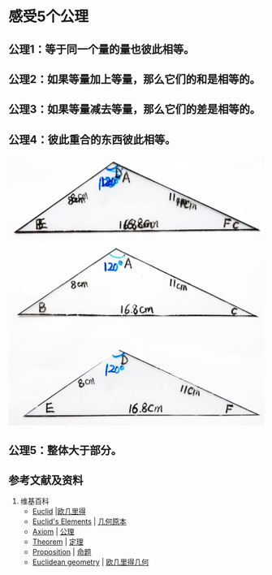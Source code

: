 # 感受5个公理

## 公理1：等于同一个量的量也彼此相等。

## 公理2：如果等量加上等量，那么它们的和是相等的。

## 公理3：如果等量减去等量，那么它们的差是相等的。

## 公理4：彼此重合的东西彼此相等。
![](/images/欧几里得几何/欧几里得元素中典型的几何实验/感受5个公理/4a1.jpg)
![](/images/欧几里得几何/欧几里得元素中典型的几何实验/感受5个公理/4a2.jpg)

## 公理5：整体大于部分。

## 参考文献及资料

1. 维基百科
	- [Euclid](https://en.wikipedia.org/wiki/Euclid) |[欧几里得](https://zh.wikipedia.org/wiki/%E6%AC%A7%E5%87%A0%E9%87%8C%E5%BE%97) 
	- [Euclid's Elements](https://en.wikipedia.org/wiki/Euclid%27s_Elements) | [几何原本](https://zh.wikipedia.org/wiki/%E5%87%A0%E4%BD%95%E5%8E%9F%E6%9C%AC) 
	- [Axiom](https://en.wikipedia.org/wiki/Axiom) | [公理](https://zh.wikipedia.org/wiki/%E5%85%AC%E7%90%86) 
	- [Theorem](https://en.wikipedia.org/wiki/Theorem) | [定理](https://zh.wikipedia.org/wiki/%E5%AE%9A%E7%90%86) 
	- [Proposition](https://en.wikipedia.org/wiki/Proposition) | [命题](https://zh.wikipedia.org/wiki/%E5%91%BD%E9%A2%98) 
	- [Euclidean geometry](https://en.wikipedia.org/wiki/Euclidean_geometry) | [欧几里得几何](https://zh.wikipedia.org/wiki/%E6%AC%A7%E5%87%A0%E9%87%8C%E5%BE%97%E5%87%A0%E4%BD%95) 




